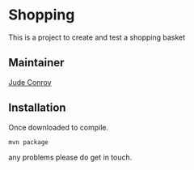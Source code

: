 # Shopping

 This is a project to create and test a shopping basket

  
Maintainer
------------

  [Jude Conroy](https://github.com/Jude-Conroy)


Installation
------------

Once downloaded to compile.

    mvn package


any problems please do get in touch.
